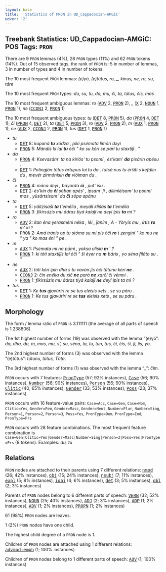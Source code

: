 ```yaml
---
layout: base
title:  'Statistics of PRON in UD_Cappadocian-AMGiC'
udver: '2'
---
```


## Treebank Statistics: UD_Cappadocian-AMGiC: POS Tags: `PRON`

There are 9 `PRON` lemmas (4%), 28 `PRON` types (11%) and 62 `PRON` tokens (14%).
Out of 15 observed tags, the rank of `PRON` is: 5 in number of lemmas, 3 in number of types and 4 in number of tokens.

The 10 most frequent `PRON` lemmas: <em>(e)γó, (e)tútus, ro, _, kínus, ne, ra, su, táre</em>

The 10 most frequent `PRON` types:  <em>du, su, tu, da, mu, či, ta, tútus, čis, mas</em>

The 10 most frequent ambiguous lemmas: <em>ro</em> (<tt><a href="cpg_amgic-pos-ADV.html">ADV</a></tt> 2, <tt><a href="cpg_amgic-pos-PRON.html">PRON</a></tt> 2), <em>_</em> (<tt><a href="cpg_amgic-pos-X.html">X</a></tt> 2, <tt><a href="cpg_amgic-pos-NOUN.html">NOUN</a></tt> 1, <tt><a href="cpg_amgic-pos-PRON.html">PRON</a></tt> 1), <em>ne</em> (<tt><a href="cpg_amgic-pos-CCONJ.html">CCONJ</a></tt> 2, <tt><a href="cpg_amgic-pos-PRON.html">PRON</a></tt> 1)

The 10 most frequent ambiguous types:  <em>tu</em> (<tt><a href="cpg_amgic-pos-DET.html">DET</a></tt> 8, <tt><a href="cpg_amgic-pos-PRON.html">PRON</a></tt> 5), <em>da</em> (<tt><a href="cpg_amgic-pos-PRON.html">PRON</a></tt> 4, <tt><a href="cpg_amgic-pos-DET.html">DET</a></tt> 1), <em>či</em> (<tt><a href="cpg_amgic-pos-PRON.html">PRON</a></tt> 4, <tt><a href="cpg_amgic-pos-DET.html">DET</a></tt> 2), <em>ta</em> (<tt><a href="cpg_amgic-pos-DET.html">DET</a></tt> 5, <tt><a href="cpg_amgic-pos-PRON.html">PRON</a></tt> 3), <em>ro</em> (<tt><a href="cpg_amgic-pos-ADV.html">ADV</a></tt> 2, <tt><a href="cpg_amgic-pos-PRON.html">PRON</a></tt> 2), <em>m</em> (<tt><a href="cpg_amgic-pos-AUX.html">AUX</a></tt> 1, <tt><a href="cpg_amgic-pos-PRON.html">PRON</a></tt> 1), <em>ne</em> (<tt><a href="cpg_amgic-pos-AUX.html">AUX</a></tt> 2, <tt><a href="cpg_amgic-pos-CCONJ.html">CCONJ</a></tt> 2, <tt><a href="cpg_amgic-pos-PRON.html">PRON</a></tt> 1), <em>tus</em> (<tt><a href="cpg_amgic-pos-DET.html">DET</a></tt> 1, <tt><a href="cpg_amgic-pos-PRON.html">PRON</a></tt> 1)


* <em>tu</em>
  * <tt><a href="cpg_amgic-pos-DET.html">DET</a></tt> 8: <em>kupaná <b>tu</b> xódza , píki psémata limóri dəyí</em>
  * <tt><a href="cpg_amgic-pos-PRON.html">PRON</a></tt> 5: <em>Mándis ki laí <b>tu</b> óči " ko su kóri se pári tu staxtiǰí . "</em>
* <em>da</em>
  * <tt><a href="cpg_amgic-pos-PRON.html">PRON</a></tt> 4: <em>Ksevasám' ta na kiriós' tu psomí , és'kam' <b>da</b> pisárin apésu .</em>
  * <tt><a href="cpg_amgic-pos-DET.html">DET</a></tt> 1: <em>Potingján tútus ártupus laí tu da , tutsá nus tu éršiti s kefálin du , meγér zirmónisin <b>da</b> vlóiman du .</em>
* <em>či</em>
  * <tt><a href="cpg_amgic-pos-PRON.html">PRON</a></tt> 4: <em>mána deyí , baγərdά <b>či</b> , put' ísu .</em>
  * <tt><a href="cpg_amgic-pos-DET.html">DET</a></tt> 2: <em>és'kin da <b>či</b> sóban apés' , ípsam' ǰi , dilimléisam' tu psomí mas , yüsártsisam' da <b>či</b> sópa apánu</em>
* <em>ta</em>
  * <tt><a href="cpg_amgic-pos-DET.html">DET</a></tt> 5: <em>γáitzisaši <b>ta</b> t'emélia , meγáli klišás <b>ta</b> t'emélia</em>
  * <tt><a href="cpg_amgic-pos-PRON.html">PRON</a></tt> 3: <em>fikirsúzis mu ádras tiyá kalaǰí ne deyí ípis <b>ta</b> mi ?</em>
* <em>ro</em>
  * <tt><a href="cpg_amgic-pos-ADV.html">ADV</a></tt> 2: <em>ítan éna yerasméni néka , léi , ǰaním , A - Yóryis mu , írtis <b>ro</b> m' ki ?</em>
  * <tt><a href="cpg_amgic-pos-PRON.html">PRON</a></tt> 2: <em>Amá tránis op tu stóma su mi pis óči <b>ro</b> t zenginí " ko mu ne " ya " ko mas éni " pe .</em>
* <em>m</em>
  * <tt><a href="cpg_amgic-pos-AUX.html">AUX</a></tt> 1: <em>Psémata mi na púmi , yoksa alísia <b>m</b> ' ?</em>
  * <tt><a href="cpg_amgic-pos-PRON.html">PRON</a></tt> 1: <em>ki tóti staxtiǰís laí óči " ši éγer na <b>m</b> báris , γo séna filáto su . "</em>
* <em>ne</em>
  * <tt><a href="cpg_amgic-pos-AUX.html">AUX</a></tt> 2: <em>tóti kóri ípin dha s tu vaván ǰis óči tútunu kóri <b>ne</b> .</em>
  * <tt><a href="cpg_amgic-pos-CCONJ.html">CCONJ</a></tt> 2: <em>čin enéka du xič <b>ne</b> pará <b>ne</b> xarčí či vémni .</em>
  * <tt><a href="cpg_amgic-pos-PRON.html">PRON</a></tt> 1: <em>fikirsúzis mu ádras tiyá kalaǰí <b>ne</b> deyí ípis ta mi ?</em>
* <em>tus</em>
  * <tt><a href="cpg_amgic-pos-DET.html">DET</a></tt> 1: <em>Ke <b>tus</b> gjavúriri re se tus eleísis xets , se su páru .</em>
  * <tt><a href="cpg_amgic-pos-PRON.html">PRON</a></tt> 1: <em>Ke tus gjavúriri re se <b>tus</b> eleísis xets , se su páru .</em>

## Morphology

The form / lemma ratio of `PRON` is 3.111111 (the average of all parts of speech is 1.238806).

The 1st highest number of forms (19) was observed with the lemma “(e)γó”: <em>da, dha, du, m, mas, mu, s', su, séna, ta, tu, tun, tus, či, čis, ši, ǰi, ǰis, γo</em>.

The 2nd highest number of forms (3) was observed with the lemma “(e)tútus”: <em>tútunu, tútus, Τúta</em>.

The 3rd highest number of forms (1) was observed with the lemma “_”: <em>čim</em>.

`PRON` occurs with 7 features: <tt><a href="cpg_amgic-feat-PronType.html">PronType</a></tt> (57; 92% instances), <tt><a href="cpg_amgic-feat-Case.html">Case</a></tt> (56; 90% instances), <tt><a href="cpg_amgic-feat-Number.html">Number</a></tt> (56; 90% instances), <tt><a href="cpg_amgic-feat-Person.html">Person</a></tt> (56; 90% instances), <tt><a href="cpg_amgic-feat-Clitic.html">Clitic</a></tt> (40; 65% instances), <tt><a href="cpg_amgic-feat-Gender.html">Gender</a></tt> (33; 53% instances), <tt><a href="cpg_amgic-feat-Poss.html">Poss</a></tt> (23; 37% instances)

`PRON` occurs with 16 feature-value pairs: `Case=Acc`, `Case=Gen`, `Case=Nom`, `Clitic=Yes`, `Gender=Fem`, `Gender=Masc`, `Gender=Neut`, `Number=Plur`, `Number=Sing`, `Person=1`, `Person=2`, `Person=3`, `Poss=Yes`, `PronType=Dem`, `PronType=Ind`, `PronType=Prs`

`PRON` occurs with 28 feature combinations.
The most frequent feature combination is `Case=Gen|Clitic=Yes|Gender=Masc|Number=Sing|Person=3|Poss=Yes|PronType=Prs` (8 tokens).
Examples: <em>du, tu</em>


## Relations

`PRON` nodes are attached to their parents using 7 different relations: <tt><a href="cpg_amgic-dep-nmod.html">nmod</a></tt> (26; 42% instances), <tt><a href="cpg_amgic-dep-obj.html">obj</a></tt> (15; 24% instances), <tt><a href="cpg_amgic-dep-nsubj.html">nsubj</a></tt> (7; 11% instances), <tt><a href="cpg_amgic-dep-expl.html">expl</a></tt> (5; 8% instances), <tt><a href="cpg_amgic-dep-iobj.html">iobj</a></tt> (4; 6% instances), <tt><a href="cpg_amgic-dep-det.html">det</a></tt> (3; 5% instances), <tt><a href="cpg_amgic-dep-obl.html">obl</a></tt> (2; 3% instances)

Parents of `PRON` nodes belong to 6 different parts of speech: <tt><a href="cpg_amgic-pos-VERB.html">VERB</a></tt> (32; 52% instances), <tt><a href="cpg_amgic-pos-NOUN.html">NOUN</a></tt> (25; 40% instances), <tt><a href="cpg_amgic-pos-ADJ.html">ADJ</a></tt> (2; 3% instances), <tt><a href="cpg_amgic-pos-ADP.html">ADP</a></tt> (1; 2% instances), <tt><a href="cpg_amgic-pos-ADV.html">ADV</a></tt> (1; 2% instances), <tt><a href="cpg_amgic-pos-PROPN.html">PROPN</a></tt> (1; 2% instances)

61 (98%) `PRON` nodes are leaves.

1 (2%) `PRON` nodes have one child.

The highest child degree of a `PRON` node is 1.

Children of `PRON` nodes are attached using 1 different relations: <tt><a href="cpg_amgic-dep-advmod-emph.html">advmod:emph</a></tt> (1; 100% instances)

Children of `PRON` nodes belong to 1 different parts of speech: <tt><a href="cpg_amgic-pos-ADV.html">ADV</a></tt> (1; 100% instances)

